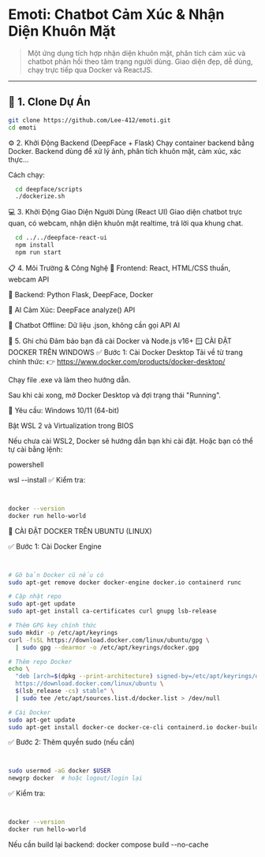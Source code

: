 # Emoti: Chatbot Cảm Xúc & Nhận Diện Khuôn Mặt

> Một ứng dụng tích hợp nhận diện khuôn mặt, phân tích cảm xúc và chatbot phản hồi theo tâm trạng người dùng. Giao diện đẹp, dễ dùng, chạy trực tiếp qua Docker và ReactJS.

---

## 🚀 1. Clone Dự Án

```bash
git clone https://github.com/Lee-412/emoti.git
cd emoti
```

⚙️ 2. Khởi Động Backend (DeepFace + Flask)
Chạy container backend bằng Docker. Backend dùng để xử lý ảnh, phân tích khuôn mặt, cảm xúc, xác thực...

Cách chạy:

```bash
  cd deepface/scripts
  ./dockerize.sh

```

💻 3. Khởi Động Giao Diện Người Dùng (React UI)
Giao diện chatbot trực quan, có webcam, nhận diện khuôn mặt realtime, trả lời qua khung chat.
```bash
  cd ../../deepface-react-ui
  npm install
  npm run start
```

📋 4. Môi Trường & Công Nghệ
🔹 Frontend: React, HTML/CSS thuần, webcam API

🔹 Backend: Python Flask, DeepFace, Docker

🔹 AI Cảm Xúc: DeepFace analyze() API

🔹 Chatbot Offline: Dữ liệu .json, không cần gọi API AI

📎 5. Ghi chú
Đảm bảo bạn đã cài Docker và Node.js v16+
🪟 CÀI ĐẶT DOCKER TRÊN WINDOWS
✅ Bước 1: Cài Docker Desktop
Tải về từ trang chính thức:
👉 https://www.docker.com/products/docker-desktop/

Chạy file .exe và làm theo hướng dẫn.

Sau khi cài xong, mở Docker Desktop và đợi trạng thái "Running".

🔧 Yêu cầu:
Windows 10/11 (64-bit)

Bật WSL 2 và Virtualization trong BIOS

Nếu chưa cài WSL2, Docker sẽ hướng dẫn bạn khi cài đặt. Hoặc bạn có thể tự cài bằng lệnh:

powershell

wsl --install
✅ Kiểm tra:
```bash


docker --version
docker run hello-world

```
🐧 CÀI ĐẶT DOCKER TRÊN UBUNTU (LINUX)


✅ Bước 1: Cài Docker Engine
```bash


# Gỡ bản Docker cũ nếu có
sudo apt-get remove docker docker-engine docker.io containerd runc

# Cập nhật repo
sudo apt-get update
sudo apt-get install ca-certificates curl gnupg lsb-release

# Thêm GPG key chính thức
sudo mkdir -p /etc/apt/keyrings
curl -fsSL https://download.docker.com/linux/ubuntu/gpg \
  | sudo gpg --dearmor -o /etc/apt/keyrings/docker.gpg

# Thêm repo Docker
echo \
  "deb [arch=$(dpkg --print-architecture) signed-by=/etc/apt/keyrings/docker.gpg] \
  https://download.docker.com/linux/ubuntu \
  $(lsb_release -cs) stable" \
  | sudo tee /etc/apt/sources.list.d/docker.list > /dev/null

# Cài Docker
sudo apt-get update
sudo apt-get install docker-ce docker-ce-cli containerd.io docker-buildx-plugin docker-compose-plugin

```
✅ Bước 2: Thêm quyền sudo (nếu cần)
```bash


sudo usermod -aG docker $USER
newgrp docker  # hoặc logout/login lại

```
✅ Kiểm tra:
```bash


docker --version
docker run hello-world
```
Nếu cần build lại backend: docker compose build --no-cache